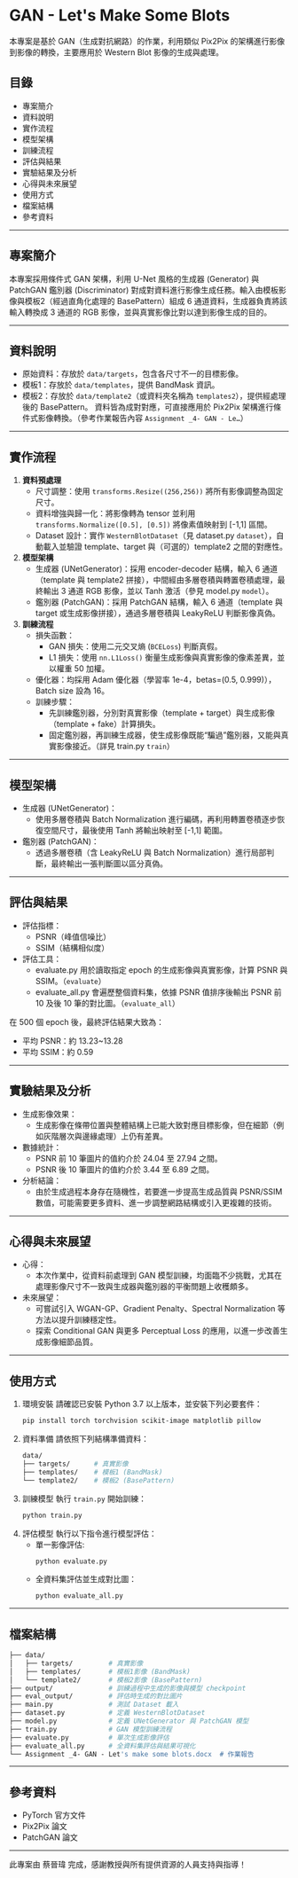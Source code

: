 # GAN - Let's Make Some Blots
本專案是基於 GAN（生成對抗網路）的作業，利用類似 Pix2Pix 的架構進行影像到影像的轉換，主要應用於 Western Blot 影像的生成與處理。

## 目錄
- 專案簡介
- 資料說明
- 實作流程
- 模型架構
- 訓練流程
- 評估與結果
- 實驗結果及分析
- 心得與未來展望
- 使用方式
- 檔案結構
- 參考資料

---

## 專案簡介
本專案採用條件式 GAN 架構，利用 U-Net 風格的生成器 (Generator) 與 PatchGAN 鑑別器 (Discriminator) 對成對資料進行影像生成任務。輸入由模板影像與模板2（經過直角化處理的 BasePattern）組成 6 通道資料，生成器負責將該輸入轉換成 3 通道的 RGB 影像，並與真實影像比對以達到影像生成的目的。

---

## 資料說明
- 原始資料：存放於 `data/targets`，包含各尺寸不一的目標影像。
- 模板1：存放於 `data/templates`，提供 BandMask 資訊。
- 模板2：存放於 `data/template2`（或資料夾名稱為 `templates2`），提供經處理後的 BasePattern。
資料皆為成對對應，可直接應用於 Pix2Pix 架構進行條件式影像轉換。（參考作業報告內容 `Assignment _4- GAN - Le…`）

---

## 實作流程
1. **資料預處理**
   - 尺寸調整：使用 `transforms.Resize((256,256))` 將所有影像調整為固定尺寸。
   - 資料增強與歸一化：將影像轉為 tensor 並利用 `transforms.Normalize([0.5], [0.5])` 將像素值映射到 [-1,1] 區間。
   - Dataset 設計：實作 `WesternBlotDataset`（見 dataset.py `dataset`），自動載入並驗證 template、target 與（可選的）template2 之間的對應性。
2. **模型架構**
   - 生成器 (UNetGenerator)：採用 encoder-decoder 結構，輸入 6 通道（template 與 template2 拼接），中間經由多層卷積與轉置卷積處理，最終輸出 3 通道 RGB 影像，並以 Tanh 激活（參見 model.py `model`）。
   - 鑑別器 (PatchGAN)：採用 PatchGAN 結構，輸入 6 通道（template 與 target 或生成影像拼接），通過多層卷積與 LeakyReLU 判斷影像真偽。
3. **訓練流程**
   - 損失函數：
     - GAN 損失：使用二元交叉熵 (`BCELoss`) 判斷真假。
     - L1 損失：使用 `nn.L1Loss()` 衡量生成影像與真實影像的像素差異，並以權重 50 加權。
   - 優化器：均採用 Adam 優化器（學習率 1e-4，betas=(0.5, 0.999)），Batch size 設為 16。
   - 訓練步驟：
     - 先訓練鑑別器，分別對真實影像（template + target）與生成影像（template + fake）計算損失。
     - 固定鑑別器，再訓練生成器，使生成影像既能“騙過”鑑別器，又能與真實影像接近。（詳見 train.py `train`）

---

## 模型架構
- 生成器 (UNetGenerator)：
  - 使用多層卷積與 Batch Normalization 進行編碼，再利用轉置卷積逐步恢復空間尺寸，最後使用 Tanh 將輸出映射至 [-1,1] 範圍。
- 鑑別器 (PatchGAN)：
  - 透過多層卷積（含 LeakyReLU 與 Batch Normalization）進行局部判斷，最終輸出一張判斷圖以區分真偽。
 
---

## 評估與結果
- 評估指標：
  - PSNR（峰值信噪比）
  - SSIM（結構相似度）
- 評估工具：
  - evaluate.py 用於讀取指定 epoch 的生成影像與真實影像，計算 PSNR 與 SSIM。（​`evaluate`）
  - evaluate_all.py 會遍歷整個資料集，依據 PSNR 值排序後輸出 PSNR 前 10 及後 10 筆的對比圖。（`​evaluate_all`）
    
在 500 個 epoch 後，最終評估結果大致為：
- 平均 PSNR：約 13.23~13.28
- 平均 SSIM：約 0.59

---

## 實驗結果及分析
- 生成影像效果：
  - 生成影像在條帶位置與整體結構上已能大致對應目標影像，但在細節（例如灰階層次與邊緣處理）上仍有差異。
- 數據統計：
  - PSNR 前 10 筆圖片的值約介於 24.04 至 27.94 之間。
  - PSNR 後 10 筆圖片的值約介於 3.44 至 6.89 之間。
- 分析結論：
  - 由於生成過程本身存在隨機性，若要進一步提高生成品質與 PSNR/SSIM 數值，可能需要更多資料、進一步調整網路結構或引入更複雜的技術。

---

## 心得與未來展望
- 心得：
  - 本次作業中，從資料前處理到 GAN 模型訓練，均面臨不少挑戰，尤其在處理影像尺寸不一致與生成器與鑑別器的平衡問題上收穫頗多。
- 未來展望：
  - 可嘗試引入 WGAN-GP、Gradient Penalty、Spectral Normalization 等方法以提升訓練穩定性。
  - 探索 Conditional GAN 與更多 Perceptual Loss 的應用，以進一步改善生成影像細節品質。

---

## 使用方式
1. 環境安裝
   請確認已安裝 Python 3.7 以上版本，並安裝下列必要套件：
   ```bash
   pip install torch torchvision scikit-image matplotlib pillow
   ```
2. 資料準備
   請依照下列結構準備資料：
   ```bash
   data/
   ├── targets/      # 真實影像
   ├── templates/    # 模板1 (BandMask)
   └── template2/    # 模板2 (BasePattern)
   ```
3. 訓練模型
   執行 `train.py` 開始訓練：
   ```bash
   python train.py
   ```
4. 評估模型
   執行以下指令進行模型評估：
   - 單一影像評估:
     ```bash
     python evaluate.py
     ```
   - 全資料集評估並生成對比圖：
     ```bash
     python evaluate_all.py
     ```

---

## 檔案結構
```makefile
├── data/
│   ├── targets/         # 真實影像
│   ├── templates/       # 模板1影像 (BandMask)
│   └── template2/       # 模板2影像 (BasePattern)
├── output/              # 訓練過程中生成的影像與模型 checkpoint
├── eval_output/         # 評估時生成的對比圖片
├── main.py              # 測試 Dataset 載入
├── dataset.py           # 定義 WesternBlotDataset
├── model.py             # 定義 UNetGenerator 與 PatchGAN 模型
├── train.py             # GAN 模型訓練流程
├── evaluate.py          # 單次生成影像評估
├── evaluate_all.py      # 全資料集評估與結果可視化
└── Assignment _4- GAN - Let's make some blots.docx  # 作業報告
```

---

## 參考資料
- PyTorch 官方文件
- Pix2Pix 論文
- PatchGAN 論文

---

此專案由 蔡晉瑋 完成，感謝教授與所有提供資源的人員支持與指導！
